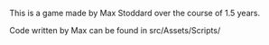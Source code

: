 This is a game made by Max Stoddard over the course of 1.5 years.

Code written by Max can be found in src/Assets/Scripts/
